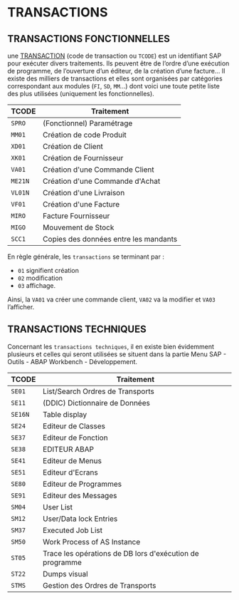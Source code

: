 # TRANSACTIONS

## TRANSACTIONS FONCTIONNELLES

une [TRANSACTION](../02_PROGRAMMATION/01_TRANSACTIONS.md) (code de transaction ou `TCODE`) est un identifiant SAP pour exécuter divers traitements. Ils peuvent être de l’ordre d’une exécution de programme, de l’ouverture d’un éditeur, de la création d’une facture... Il existe des milliers de transactions et elles sont organisées par catégories correspondant aux modules (``FI``, ``SD``, ``MM``...) dont voici une toute petite liste des plus utilisées (uniquement les fonctionnelles).

| TCODE     | Traitement                            |
| --------- | ------------------------------------- |
| ``SPRO``  | (Fonctionnel) Paramétrage             |
| ``MM01``  | Création de code Produit              |
| ``XD01``  | Création de Client                    |
| ``XK01``  | Création de Fournisseur               |
| ``VA01``  | Création d'une Commande Client        |
| ``ME21N`` | Création d'une Commande d'Achat       |
| ``VL01N`` | Création d'une Livraison              |
| ``VF01``  | Création d'une Facture                |
| ``MIRO``  | Facture Fournisseur                   |
| ``MIGO``  | Mouvement de Stock                    |
| ``SCC1``  | Copies des données entre les mandants |

En règle générale, les ``transactions`` se terminant par :

- ``01`` signifient création
- ``02`` modification
- ``03`` affichage.

Ainsi, la ``VA01`` va créer une commande client, ``VA02`` va la modifier et ``VA03`` l’afficher.

## TRANSACTIONS TECHNIQUES

Concernant les ``transactions techniques``, il en existe bien évidemment plusieurs et celles qui seront utilisées se situent dans la partie Menu SAP - Outils - ABAP Workbench - Développement.

| TCODE     | Traitement                                               |
| --------- | -------------------------------------------------------- |
| ``SE01``  | List/Search Ordres de Transports                         |
| ``SE11``  | (DDIC) Dictionnaire de Données                           |
| ``SE16N`` | Table display                                            |
| ``SE24``  | Editeur de Classes                                       |
| ``SE37``  | Editeur de Fonction                                      |
| ``SE38``  | EDITEUR ABAP                                             |
| ``SE41``  | Editeur de Menus                                         |
| ``SE51``  | Editeur d'Ecrans                                         |
| ``SE80``  | Editeur de Programmes                                    |
| ``SE91``  | Editeur des Messages                                     |
| ``SM04``  | User List                                                |
| ``SM12``  | User/Data lock Entries                                   |
| ``SM37``  | Executed Job List                                        |
| ``SM50``  | Work Process of AS Instance                              |
| ``ST05``  | Trace les opérations de DB lors d'exécution de programme |
| ``ST22``  | Dumps visual                                             |
| ``STMS``  | Gestion des Ordres de Transports                         |
